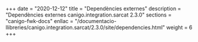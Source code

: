 +++
date        = "2020-12-12"
title       = "Dependències externes"
description = "Dependències externes canigo.integration.sarcat 2.3.0"
sections    = "canigo-fwk-docs"
enllac		= "/documentacio-llibreries/canigo.integration.sarcat/2.3.0/site/dependencies.html"
weight		= 6
+++
